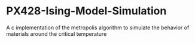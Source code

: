 # PX428-Ising-Model-Simulation
A c implementation of the metropolis algorithm to simulate the behavior of materials around the critical temperature
